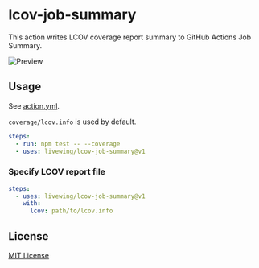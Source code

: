 # lcov-job-summary

This action writes LCOV coverage report summary to GitHub Actions Job Summary.

![Preview](https://user-images.githubusercontent.com/7447366/191450696-35d87c01-3cb9-4c35-b6b8-2132e9b05d64.png)

## Usage

See [action.yml](./action.yml).

`coverage/lcov.info` is used by default.

```yml
steps:
  - run: npm test -- --coverage
  - uses: livewing/lcov-job-summary@v1
```

### Specify LCOV report file

```yml
steps:
  - uses: livewing/lcov-job-summary@v1
    with:
      lcov: path/to/lcov.info
```

## License

[MIT License](./LICENSE)
